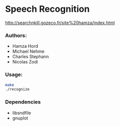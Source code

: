 Speech Recognition
==================

http://searchnkill.gozeco.fr/site%20hamza/index.html

### Authors:

- Hamza Hord
- Michael Nehme
- Charles Stephann
- Nicolas Zodi

### Usage:
```bash
make
./recognize
```

### Dependencies

- libsndfile
- gnuplot
